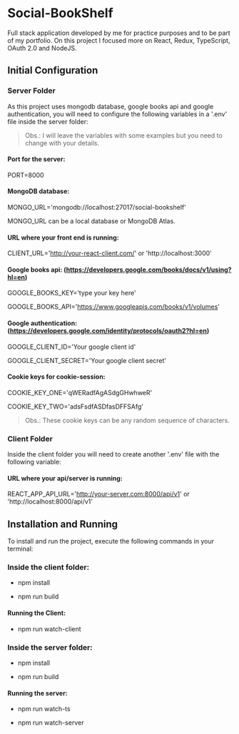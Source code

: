 # Social-BookShelf
Full stack application developed by me for practice purposes and to be part of my portfolio. On this project I focused more on React, Redux, TypeScript, OAuth 2.0 and  NodeJS.

## Initial Configuration
### Server Folder
As this project uses mongodb database, google books api and google authentication, you will need to configure the following variables in a '.env' file inside the server folder:

> Obs.: I will leave the variables with some examples but you need to change with your details.

#### Port for the server:

PORT=8000

#### MongoDB database:

MONGO_URL='mongodb://localhost:27017/social-bookshelf'

MONGO_URL can be a local database or MongoDB Atlas.

#### URL where your front end is running:

CLIENT_URL='http://your-react-client.com/' or 'http://localhost:3000'

#### Google books api: (https://developers.google.com/books/docs/v1/using?hl=en)

GOOGLE_BOOKS_KEY='type your key here'

GOOGLE_BOOKS_API='https://www.googleapis.com/books/v1/volumes'

#### Google authentication: (https://developers.google.com/identity/protocols/oauth2?hl=en)

GOOGLE_CLIENT_ID='Your google client id'

GOOGLE_CLIENT_SECRET='Your google client secret'

#### Cookie keys for cookie-session:

COOKIE_KEY_ONE='qWERadfAgASdgGHwhweR' 

COOKIE_KEY_TWO='adsFsdfASDfasDFFSAfg'

> Obs.: These cookie keys can be any random sequence of characters.

### Client Folder
Inside the client folder you will need to create another '.env' file with the following variable:

#### URL where your api/server is running:

REACT_APP_API_URL='http://your-server.com:8000/api/v1' or 'http://localhost:8000/api/v1'

## Installation and Running

To install and run the project, execute the following commands in your terminal:

### Inside the client folder:

- npm install

- npm run build

#### Running the Client:

- npm run watch-client

### Inside the server folder:

- npm install

- npm run build

#### Running the server:

- npm run watch-ts

- npm run watch-server
